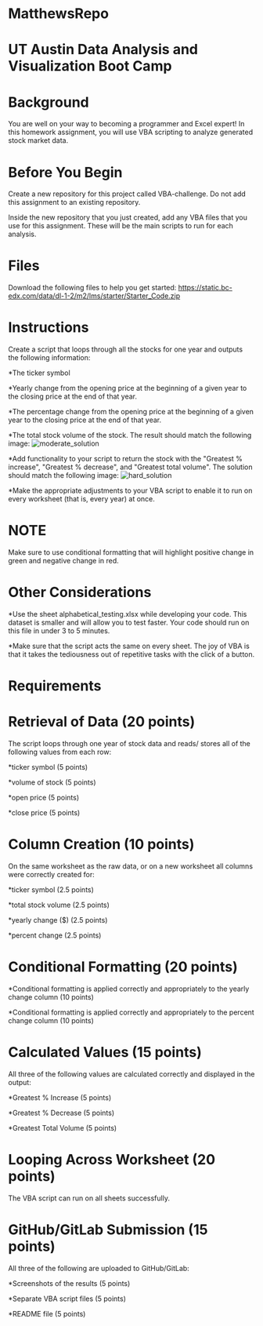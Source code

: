 # MatthewsRepo
# UT Austin Data Analysis and Visualization Boot Camp

# Background
You are well on your way to becoming a programmer and Excel expert! In this homework assignment, you will use VBA scripting to analyze generated stock market data.

# Before You Begin
Create a new repository for this project called VBA-challenge. Do not add this assignment to an existing repository.

Inside the new repository that you just created, add any VBA files that you use for this assignment. These will be the main scripts to run for each analysis.

# Files
Download the following files to help you get started:
https://static.bc-edx.com/data/dl-1-2/m2/lms/starter/Starter_Code.zip

# Instructions
Create a script that loops through all the stocks for one year and outputs the following information:

*The ticker symbol

*Yearly change from the opening price at the beginning of a given year to the closing price at the end of that year.

*The percentage change from the opening price at the beginning of a given year to the closing price at the end of that year.

*The total stock volume of the stock. The result should match the following image:
![moderate_solution](https://github.com/mdurney1724/MatthewsRepo/assets/60820214/2c9773e8-ba30-446e-aaa5-6145037da6e5)

*Add functionality to your script to return the stock with the "Greatest % increase", "Greatest % decrease", and "Greatest total volume". The solution should match the following image:
![hard_solution](https://github.com/mdurney1724/MatthewsRepo/assets/60820214/7fdf8ec7-3297-4d99-9fa2-94199727f006)

*Make the appropriate adjustments to your VBA script to enable it to run on every worksheet (that is, every year) at once.

# NOTE
Make sure to use conditional formatting that will highlight positive change in green and negative change in red.

# Other Considerations
*Use the sheet alphabetical_testing.xlsx while developing your code. This dataset is smaller and will allow you to test faster. Your code should run on this file in under 3 to 5 minutes.

*Make sure that the script acts the same on every sheet. The joy of VBA is that it takes the tediousness out of repetitive tasks with the click of a button.

# Requirements
# Retrieval of Data (20 points)
The script loops through one year of stock data and reads/ stores all of the following values from each row:

*ticker symbol (5 points)

*volume of stock (5 points)

*open price (5 points)

*close price (5 points)

# Column Creation (10 points)
On the same worksheet as the raw data, or on a new worksheet all columns were correctly created for:

*ticker symbol (2.5 points)

*total stock volume (2.5 points)

*yearly change ($) (2.5 points)

*percent change (2.5 points)

# Conditional Formatting (20 points)
*Conditional formatting is applied correctly and appropriately to the yearly change column (10 points)

*Conditional formatting is applied correctly and appropriately to the percent change column (10 points)

# Calculated Values (15 points)
All three of the following values are calculated correctly and displayed in the output:

*Greatest % Increase (5 points)

*Greatest % Decrease (5 points)

*Greatest Total Volume (5 points)

# Looping Across Worksheet (20 points)
The VBA script can run on all sheets successfully.

# GitHub/GitLab Submission (15 points)
All three of the following are uploaded to GitHub/GitLab:

*Screenshots of the results (5 points)

*Separate VBA script files (5 points)

*README file (5 points)
